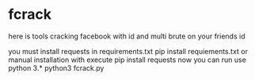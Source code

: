 # fcrack
here is tools cracking facebook with id and multi brute on your friends id

you must install requests in requirements.txt
pip install requiements.txt
or manual installation
with execute pip install requests
now you can run 
use python 3.*
python3 fcrack.py
